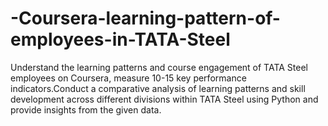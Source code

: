 # -Coursera-learning-pattern-of-employees-in-TATA-Steel
Understand the learning patterns and course engagement of TATA Steel employees on Coursera, measure 10-15 key performance indicators.Conduct a comparative analysis of learning patterns and skill development across different divisions within TATA Steel using Python and provide insights from the given data.
